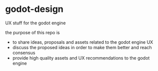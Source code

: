 # godot-design
UX stuff for the godot engine

the purpose of this repo is 
- to share ideas, proposals and assets related to the godot engine UX
- discuss the proposed ideas in order to make them better and reach consensus
- provide high quality assets and UX recommendations to the godot engine

